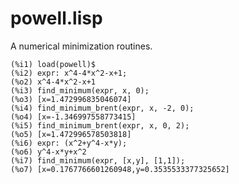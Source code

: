 # powell.lisp

A numerical minimization routines.

    (%i1) load(powell)$
    (%i2) expr: x^4-4*x^2-x+1;
    (%o2) x^4-4*x^2-x+1
    (%i3) find_minimum(expr, x, 0);
    (%o3) [x=1.472996835046074]
    (%i4) find_minimum_brent(expr, x, -2, 0);
    (%o4) [x=-1.346997558773415]
    (%i5) find_minimum_brent(expr, x, 0, 2);
    (%o5) [x=1.472996578503818]
    (%i6) expr: (x^2+y^4-x*y);
    (%o6) y^4-x*y+x^2
    (%i7) find_minimum(expr, [x,y], [1,1]);
    (%o7) [x=0.1767766601260948,y=0.3535533377325652]

